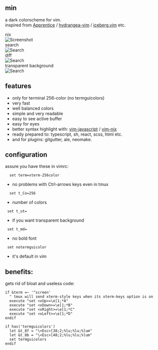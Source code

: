 ## min
a dark colorscheme for vim.  
inspired from 
[Apprentice][Apprentice]
/ [hydrangea-vim][hydrangea-vim]
/ [iceberg.vim][iceberg.vim]
etc.

nix  
![Screenshot](https://raw.githubusercontent.com/basilgood/min.vim/assets/assets/screenshot.png)  
search  
![Search](https://raw.githubusercontent.com/basilgood/min.vim/assets/assets/search.png)  
diff  
![Search](https://raw.githubusercontent.com/basilgood/min.vim/assets/assets/diff.png)  
transparent background  
![Search](https://raw.githubusercontent.com/basilgood/min.vim/assets/assets/transparent.png)

## features
- only for terminal 256-color (no termguicolors)
- very fast
- well balanced colors
- simple and very readable
- easy to see active buffer
- easy for eyes
- better syntax highlight with:
[vim-javascript][vim-javascript]
/ [vim-nix][vim-nix]
- ready prepared to: typescript, sh, react, scss, html etc.
- and for plugins: gitgutter, ale, neomake.

## configuration
assure you have these in vimrc:
  ``` vim
    set term=xterm-256color
  ```
  - no problems with Ctrl-arrows keys even in tmux
  ``` vim
    set t_Co=256
   ```
  - number of colors
   ``` vim
    set t_ut=
   ```
  - if you want transparent background
   ``` vim
    set t_md=
   ```
  - no bold font
   ``` vim
    set notermguicolor
   ```
  - it's default in vim

## benefits:
gets rid of bloat and useless code:
  ``` vim
  if &term =~ '^screen'
    " tmux will send xterm-style keys when its xterm-keys option is on
    execute "set <xUp>=\e[1;*A"
    execute "set <xDown>=\e[1;*B"
    execute "set <xRight>=\e[1;*C"
    execute "set <xLeft>=\e[1;*D"
  endif
  ```
  ``` vim
  if has('termguicolors')
    let &t_8f = "\<Esc>[38;2;%lu;%lu;%lum"
    let &t_8b = "\<Esc>[48;2;%lu;%lu;%lum"
    set termguicolors
  endif
  ```
[vim-javascript]:https://github.com/pangloss/vim-javascript
[vim-nix]:https://github.com/LnL7/vim-nix
[Apprentice]:https://github.com/romainl/Apprentice
[hydrangea-vim]:https://github.com/yuttie/hydrangea-vim
[iceberg.vim]:https://github.com/cocopon/iceberg.vim
